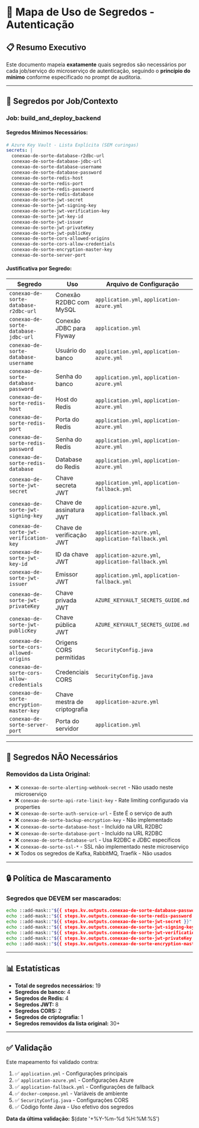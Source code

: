 # 🔐 Mapa de Uso de Segredos - Autenticação

## 📋 Resumo Executivo

Este documento mapeia **exatamente** quais segredos são necessários por cada job/serviço do microserviço de autenticação, seguindo o **princípio do mínimo** conforme especificado no prompt de auditoria.

---

## 🎯 Segredos por Job/Contexto

### **Job: build_and_deploy_backend**

#### **Segredos Mínimos Necessários:**

```yaml
# Azure Key Vault - Lista Explícita (SEM curingas)
secrets: |
  conexao-de-sorte-database-r2dbc-url
  conexao-de-sorte-database-jdbc-url
  conexao-de-sorte-database-username
  conexao-de-sorte-database-password
  conexao-de-sorte-redis-host
  conexao-de-sorte-redis-port
  conexao-de-sorte-redis-password
  conexao-de-sorte-redis-database
  conexao-de-sorte-jwt-secret
  conexao-de-sorte-jwt-signing-key
  conexao-de-sorte-jwt-verification-key
  conexao-de-sorte-jwt-key-id
  conexao-de-sorte-jwt-issuer
  conexao-de-sorte-jwt-privateKey
  conexao-de-sorte-jwt-publicKey
  conexao-de-sorte-cors-allowed-origins
  conexao-de-sorte-cors-allow-credentials
  conexao-de-sorte-encryption-master-key
  conexao-de-sorte-server-port
```

#### **Justificativa por Segredo:**

| Segredo | Uso | Arquivo de Configuração |
|---------|-----|------------------------|
| `conexao-de-sorte-database-r2dbc-url` | Conexão R2DBC com MySQL | `application.yml`, `application-azure.yml` |
| `conexao-de-sorte-database-jdbc-url` | Conexão JDBC para Flyway | `application.yml` |
| `conexao-de-sorte-database-username` | Usuário do banco | `application.yml`, `application-azure.yml` |
| `conexao-de-sorte-database-password` | Senha do banco | `application.yml`, `application-azure.yml` |
| `conexao-de-sorte-redis-host` | Host do Redis | `application.yml`, `application-azure.yml` |
| `conexao-de-sorte-redis-port` | Porta do Redis | `application.yml`, `application-azure.yml` |
| `conexao-de-sorte-redis-password` | Senha do Redis | `application.yml`, `application-azure.yml` |
| `conexao-de-sorte-redis-database` | Database do Redis | `application.yml`, `application-azure.yml` |
| `conexao-de-sorte-jwt-secret` | Chave secreta JWT | `application.yml`, `application-fallback.yml` |
| `conexao-de-sorte-jwt-signing-key` | Chave de assinatura JWT | `application-azure.yml`, `application-fallback.yml` |
| `conexao-de-sorte-jwt-verification-key` | Chave de verificação JWT | `application-azure.yml`, `application-fallback.yml` |
| `conexao-de-sorte-jwt-key-id` | ID da chave JWT | `application-azure.yml`, `application-fallback.yml` |
| `conexao-de-sorte-jwt-issuer` | Emissor JWT | `application.yml`, `application-fallback.yml` |
| `conexao-de-sorte-jwt-privateKey` | Chave privada JWT | `AZURE_KEYVAULT_SECRETS_GUIDE.md` |
| `conexao-de-sorte-jwt-publicKey` | Chave pública JWT | `AZURE_KEYVAULT_SECRETS_GUIDE.md` |
| `conexao-de-sorte-cors-allowed-origins` | Origens CORS permitidas | `SecurityConfig.java` |
| `conexao-de-sorte-cors-allow-credentials` | Credenciais CORS | `SecurityConfig.java` |
| `conexao-de-sorte-encryption-master-key` | Chave mestra de criptografia | `application-azure.yml` |
| `conexao-de-sorte-server-port` | Porta do servidor | `application.yml` |

---

## 🚫 Segredos NÃO Necessários

### **Removidos da Lista Original:**

- ❌ `conexao-de-sorte-alerting-webhook-secret` - Não usado neste microserviço
- ❌ `conexao-de-sorte-api-rate-limit-key` - Rate limiting configurado via properties
- ❌ `conexao-de-sorte-auth-service-url` - Este É o serviço de auth
- ❌ `conexao-de-sorte-backup-encryption-key` - Não implementado
- ❌ `conexao-de-sorte-database-host` - Incluído na URL R2DBC
- ❌ `conexao-de-sorte-database-port` - Incluído na URL R2DBC
- ❌ `conexao-de-sorte-database-url` - Usa R2DBC e JDBC específicos
- ❌ `conexao-de-sorte-ssl-*` - SSL não implementado neste microserviço
- ❌ Todos os segredos de Kafka, RabbitMQ, Traefik - Não usados

---

## 🔒 Política de Mascaramento

### **Segredos que DEVEM ser mascarados:**

```bash
echo ::add-mask::"${{ steps.kv.outputs.conexao-de-sorte-database-password }}"
echo ::add-mask::"${{ steps.kv.outputs.conexao-de-sorte-redis-password }}"
echo ::add-mask::"${{ steps.kv.outputs.conexao-de-sorte-jwt-secret }}"
echo ::add-mask::"${{ steps.kv.outputs.conexao-de-sorte-jwt-signing-key }}"
echo ::add-mask::"${{ steps.kv.outputs.conexao-de-sorte-jwt-verification-key }}"
echo ::add-mask::"${{ steps.kv.outputs.conexao-de-sorte-jwt-privateKey }}"
echo ::add-mask::"${{ steps.kv.outputs.conexao-de-sorte-encryption-master-key }}"
```

---

## 📊 Estatísticas

- **Total de segredos necessários:** 19
- **Segredos de banco:** 4
- **Segredos de Redis:** 4
- **Segredos JWT:** 8
- **Segredos CORS:** 2
- **Segredos de criptografia:** 1
- **Segredos removidos da lista original:** 30+

---

## ✅ Validação

Este mapeamento foi validado contra:

1. ✅ `application.yml` - Configurações principais
2. ✅ `application-azure.yml` - Configurações Azure
3. ✅ `application-fallback.yml` - Configurações de fallback
4. ✅ `docker-compose.yml` - Variáveis de ambiente
5. ✅ `SecurityConfig.java` - Configurações CORS
6. ✅ Código fonte Java - Uso efetivo dos segredos

**Data da última validação:** $(date '+%Y-%m-%d %H:%M:%S')